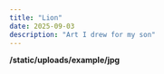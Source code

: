 ```yaml
---
title: "Lion"
date: 2025-09-03
description: "Art I drew for my son"
---
```


**/static/uploads/example/jpg**


